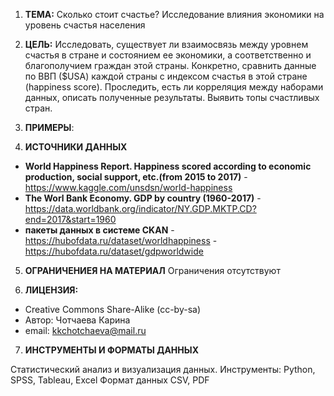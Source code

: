1. **ТЕМА:** Сколько стоит счастье? Исследование влияния экономики на уровень счастья населения

2. **ЦЕЛЬ:**  Исследовать, существует ли взаимосвязь между уровнем счастья в стране и состоянием ее экономики, а соответственно и благополучием граждан этой страны. Конкретно, сравнить данные по ВВП ($USA) каждой страны с индексом счастья в этой стране (happiness score). Проследить, есть ли  корреляция между наборами данных, описать полученные результаты. Выявить топы счастливых стран. 
3. **ПРИМЕРЫ**: 


4. **ИСТОЧНИКИ ДАННЫХ**
- **World Happiness Report. Happiness scored according to economic production, social support, etc.(from 2015 to 2017)** - https://www.kaggle.com/unsdsn/world-happiness  
- **The Worl Bank Economy. GDP by country (1960-2017)** -
https://data.worldbank.org/indicator/NY.GDP.MKTP.CD?end=2017&start=1960 
- **пакеты данных в системе CKAN** -
https://hubofdata.ru/dataset/worldhappiness -
https://hubofdata.ru/dataset/gdpworldwide

5. **ОГРАНИЧЕНИЕЯ НА МАТЕРИАЛ** 
Ограничения отсутствуют

6. **ЛИЦЕНЗИЯ:** 
- Creative Commons Share-Alike (cc-by-sa)
- Автор: Чотчаева Карина 
- email: kkchotchaeva@mail.ru

7. **ИНСТРУМЕНТЫ И ФОРМАТЫ ДАННЫХ** 

Статистический анализ и визуализация данных. 
Инструменты: Python, SPSS, Tableau, Excel
Формат данных CSV, PDF


 
